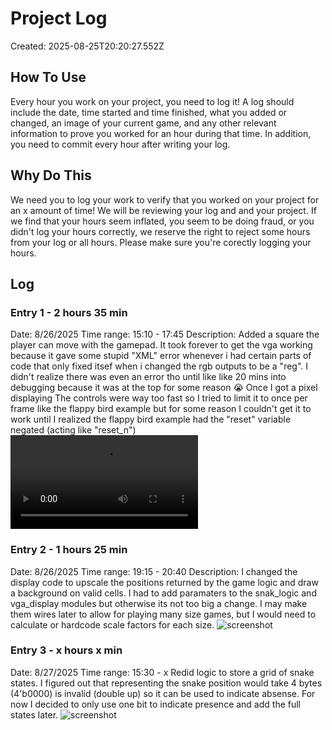 # Project Log
Created: 2025-08-25T20:20:27.552Z

## How To Use
Every hour you work on your project, you need to log it! A log should include the date, time started and time finished, what you added or changed, an image of your current game, and any other relevant information to prove you worked for an hour during that time. In addition, you need to commit every hour after writing your log.

## Why Do This
We need you to log your work to verify that you worked on your project for an x amount of time! We will be reviewing your log and and your project. If we find that your hours seem inflated, you seem to be doing fraud, or you didn't log your hours correctly, we reserve the right to reject some hours from your log or all hours. Please make sure you're corectly logging your hours.

## Log

### Entry 1 - 2 hours 35 min
Date: 8/26/2025
Time range: 15:10 - 17:45
Description: Added a square the player can move with the gamepad. It took forever to get the vga working because it gave some stupid "XML" error whenever i had certain parts of code that only fixed itsef when i changed the rgb outputs to be a "reg". I didn't realize there was even an error tho until like like 20 mins into debugging because it was at the top for some reason :sob:
Once I got a pixel displaying The controls were way too fast so I tried to limit it to once per frame like the flappy bird example but for some reason I couldn't get it to work until I realized the flappy bird example had the "reset" variable negated (acting like "reset_n")
![video](https://hc-cdn.hel1.your-objectstorage.com/s/v3/c26833a6ed819d19de6d1bf33b0f2aa1cc7c0db3_2025-08-26_18-46-59.mp4)

### Entry 2 - 1 hours 25 min
Date: 8/26/2025
Time range: 19:15 - 20:40
Description: I changed the display code to upscale the positions returned by the game logic and draw a background on valid cells. I had to add paramaters to the snak_logic and vga_display modules but otherwise its not too big a change. I may make them wires later to allow for playing many size games, but I would need to calculate or hardcode scale factors for each size.
![screenshot](https://hc-cdn.hel1.your-objectstorage.com/s/v3/31b8956596b8d1fcae11fa939c30927e146e5bd5_image.png)

### Entry 3 - x hours x min
Date: 8/27/2025
Time range: 15:30 - x
Redid logic to store a grid of snake states. I figured out that representing the snake position would take 4 bytes (4'b0000) is invalid (double up) so it can be used to indicate absense. For now I decided to only use one bit to indicate presence and add the full states later.
![screenshot](https://hc-cdn.hel1.your-objectstorage.com/s/v3/c6005d70e4fd2d383cf42e4a6ea0aa7771dec073_image.png)
